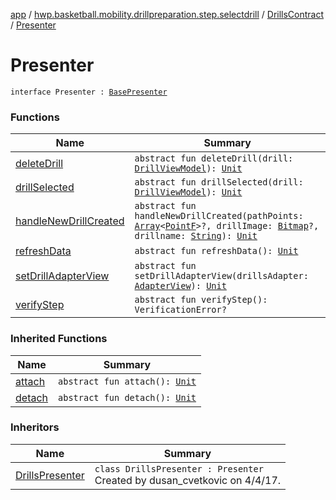 [app](../../../index.md) / [hwp.basketball.mobility.drillpreparation.step.selectdrill](../../index.md) / [DrillsContract](../index.md) / [Presenter](.)

# Presenter

`interface Presenter : `[`BasePresenter`](../../../hwp.basketball.mobility/-base-presenter/index.md)

### Functions

| Name | Summary |
|---|---|
| [deleteDrill](delete-drill.md) | `abstract fun deleteDrill(drill: `[`DrillViewModel`](../../../hwp.basketball.mobility.entitiy.drills/-drill-view-model/index.md)`): `[`Unit`](https://kotlinlang.org/api/latest/jvm/stdlib/kotlin/-unit/index.html) |
| [drillSelected](drill-selected.md) | `abstract fun drillSelected(drill: `[`DrillViewModel`](../../../hwp.basketball.mobility.entitiy.drills/-drill-view-model/index.md)`): `[`Unit`](https://kotlinlang.org/api/latest/jvm/stdlib/kotlin/-unit/index.html) |
| [handleNewDrillCreated](handle-new-drill-created.md) | `abstract fun handleNewDrillCreated(pathPoints: `[`Array`](https://kotlinlang.org/api/latest/jvm/stdlib/kotlin/-array/index.html)`<`[`PointF`](../../../hwp.basketball.mobility.util/-point-f/index.md)`>?, drillImage: `[`Bitmap`](https://developer.android.com/reference/android/graphics/Bitmap.html)`?, drillname: `[`String`](https://kotlinlang.org/api/latest/jvm/stdlib/kotlin/-string/index.html)`): `[`Unit`](https://kotlinlang.org/api/latest/jvm/stdlib/kotlin/-unit/index.html) |
| [refreshData](refresh-data.md) | `abstract fun refreshData(): `[`Unit`](https://kotlinlang.org/api/latest/jvm/stdlib/kotlin/-unit/index.html) |
| [setDrillAdapterView](set-drill-adapter-view.md) | `abstract fun setDrillAdapterView(drillsAdapter: `[`AdapterView`](../-adapter-view/index.md)`): `[`Unit`](https://kotlinlang.org/api/latest/jvm/stdlib/kotlin/-unit/index.html) |
| [verifyStep](verify-step.md) | `abstract fun verifyStep(): VerificationError?` |

### Inherited Functions

| Name | Summary |
|---|---|
| [attach](../../../hwp.basketball.mobility/-base-presenter/attach.md) | `abstract fun attach(): `[`Unit`](https://kotlinlang.org/api/latest/jvm/stdlib/kotlin/-unit/index.html) |
| [detach](../../../hwp.basketball.mobility/-base-presenter/detach.md) | `abstract fun detach(): `[`Unit`](https://kotlinlang.org/api/latest/jvm/stdlib/kotlin/-unit/index.html) |

### Inheritors

| Name | Summary |
|---|---|
| [DrillsPresenter](../../-drills-presenter/index.md) | `class DrillsPresenter : Presenter`<br>Created by dusan_cvetkovic on 4/4/17. |
